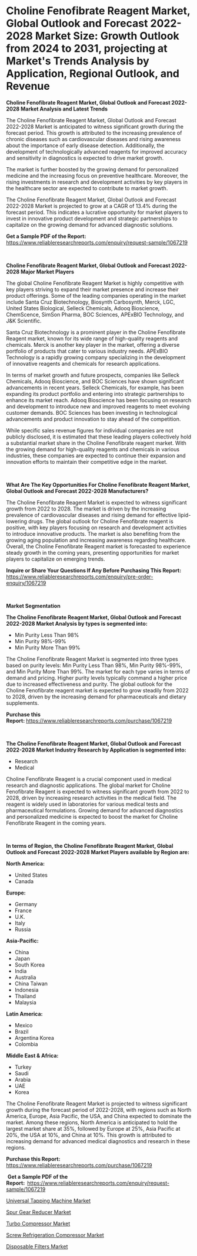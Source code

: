 <p><h1>Choline Fenofibrate Reagent Market, Global Outlook and Forecast 2022-2028 Market Size: Growth Outlook from 2024 to 2031, projecting at Market's Trends Analysis by Application, Regional Outlook, and Revenue</h1></p><p><strong>Choline Fenofibrate Reagent Market, Global Outlook and Forecast 2022-2028 Market Analysis and Latest Trends</strong></p>
<p><p>The Choline Fenofibrate Reagent Market, Global Outlook and Forecast 2022-2028 Market is anticipated to witness significant growth during the forecast period. This growth is attributed to the increasing prevalence of chronic diseases such as cardiovascular diseases and rising awareness about the importance of early disease detection. Additionally, the development of technologically advanced reagents for improved accuracy and sensitivity in diagnostics is expected to drive market growth.</p><p>The market is further boosted by the growing demand for personalized medicine and the increasing focus on preventive healthcare. Moreover, the rising investments in research and development activities by key players in the healthcare sector are expected to contribute to market growth.</p><p>The Choline Fenofibrate Reagent Market, Global Outlook and Forecast 2022-2028 Market is projected to grow at a CAGR of 13.4% during the forecast period. This indicates a lucrative opportunity for market players to invest in innovative product development and strategic partnerships to capitalize on the growing demand for advanced diagnostic solutions.</p></p>
<p><strong>Get a Sample PDF of the Report:&nbsp;</strong> <a href="https://www.reliableresearchreports.com/enquiry/request-sample/1067219">https://www.reliableresearchreports.com/enquiry/request-sample/1067219</a></p>
<p>&nbsp;</p>
<p><strong>Choline Fenofibrate Reagent Market, Global Outlook and Forecast 2022-2028 Major Market Players</strong></p>
<p><p>The global Choline Fenofibrate Reagent Market is highly competitive with key players striving to expand their market presence and increase their product offerings. Some of the leading companies operating in the market include Santa Cruz Biotechnology, Biosynth Carbosynth, Merck, LGC, United States Biological, Selleck Chemicals, Adooq Bioscience, ChemScence, SimSon Pharma, BOC Sciences, APExBIO Technology, and J&K Scientific.</p><p>Santa Cruz Biotechnology is a prominent player in the Choline Fenofibrate Reagent market, known for its wide range of high-quality reagents and chemicals. Merck is another key player in the market, offering a diverse portfolio of products that cater to various industry needs. APExBIO Technology is a rapidly growing company specializing in the development of innovative reagents and chemicals for research applications.</p><p>In terms of market growth and future prospects, companies like Selleck Chemicals, Adooq Bioscience, and BOC Sciences have shown significant advancements in recent years. Selleck Chemicals, for example, has been expanding its product portfolio and entering into strategic partnerships to enhance its market reach. Adooq Bioscience has been focusing on research and development to introduce new and improved reagents to meet evolving customer demands. BOC Sciences has been investing in technological advancements and product innovation to stay ahead of the competition.</p><p>While specific sales revenue figures for individual companies are not publicly disclosed, it is estimated that these leading players collectively hold a substantial market share in the Choline Fenofibrate reagent market. With the growing demand for high-quality reagents and chemicals in various industries, these companies are expected to continue their expansion and innovation efforts to maintain their competitive edge in the market.</p></p>
<p>&nbsp;</p>
<p><strong>What Are The Key Opportunities For Choline Fenofibrate Reagent Market, Global Outlook and Forecast 2022-2028 Manufacturers?</strong></p>
<p><p>The Choline Fenofibrate Reagent Market is expected to witness significant growth from 2022 to 2028. The market is driven by the increasing prevalence of cardiovascular diseases and rising demand for effective lipid-lowering drugs. The global outlook for Choline Fenofibrate reagent is positive, with key players focusing on research and development activities to introduce innovative products. The market is also benefiting from the growing aging population and increasing awareness regarding healthcare. Overall, the Choline Fenofibrate Reagent market is forecasted to experience steady growth in the coming years, presenting opportunities for market players to capitalize on emerging trends.</p></p>
<p><strong>Inquire or Share Your Questions If Any Before Purchasing This Report:</strong> <a href="https://www.reliableresearchreports.com/enquiry/pre-order-enquiry/1067219">https://www.reliableresearchreports.com/enquiry/pre-order-enquiry/1067219</a></p>
<p>&nbsp;</p>
<p><strong>Market Segmentation</strong></p>
<p><strong>The Choline Fenofibrate Reagent Market, Global Outlook and Forecast 2022-2028 Market Analysis by types is segmented into:</strong></p>
<p><ul><li>Min Purity Less Than 98%</li><li>Min Purity 98%-99%</li><li>Min Purity More Than 99%</li></ul></p>
<p><p>The Choline Fenofibrate Reagent Market is segmented into three types based on purity levels: Min Purity Less Than 98%, Min Purity 98%-99%, and Min Purity More Than 99%. The market for each type varies in terms of demand and pricing. Higher purity levels typically command a higher price due to increased effectiveness and purity. The global outlook for the Choline Fenofibrate reagent market is expected to grow steadily from 2022 to 2028, driven by the increasing demand for pharmaceuticals and dietary supplements.</p></p>
<p><strong>Purchase this Report:&nbsp;</strong><a href="https://www.reliableresearchreports.com/purchase/1067219">https://www.reliableresearchreports.com/purchase/1067219</a></p>
<p>&nbsp;</p>
<p><strong>The Choline Fenofibrate Reagent Market, Global Outlook and Forecast 2022-2028 Market Industry Research by Application is segmented into:</strong></p>
<p><ul><li>Research</li><li>Medical</li></ul></p>
<p><p>Choline Fenofibrate Reagent is a crucial component used in medical research and diagnostic applications. The global market for Choline Fenofibrate Reagent is expected to witness significant growth from 2022 to 2028, driven by increasing research activities in the medical field. The reagent is widely used in laboratories for various medical tests and pharmaceutical formulations. Growing demand for advanced diagnostics and personalized medicine is expected to boost the market for Choline Fenofibrate Reagent in the coming years.</p></p>
<p>&nbsp;</p>
<p><strong>In terms of Region, the Choline Fenofibrate Reagent Market, Global Outlook and Forecast 2022-2028 Market Players available by Region are:</strong></p>
<p>
    <p> <strong> North America: </strong>
        <ul>
            <li>United States</li>
            <li>Canada</li>
        </ul>
        </p> 
    <p> <strong> Europe: </strong>
        <ul>
            <li>Germany</li>
            <li>France</li>
            <li>U.K.</li>
            <li>Italy</li>
            <li>Russia</li>
        </ul>
        </p> 
    <p> <strong> Asia-Pacific: </strong>
        <ul>
            <li>China</li>
            <li>Japan</li>
            <li>South Korea</li>
            <li>India</li>
            <li>Australia</li>
            <li>China Taiwan</li>
            <li>Indonesia</li>
            <li>Thailand</li>
            <li>Malaysia</li>
        </ul>
        </p> 
    <p> <strong> Latin America: </strong>
        <ul>
            <li>Mexico</li>
            <li>Brazil</li>
            <li>Argentina Korea</li>
            <li>Colombia</li>
        </ul>
        </p> 
    <p> <strong> Middle East & Africa: </strong>
        <ul>
            <li>Turkey</li>
            <li>Saudi</li>
            <li>Arabia</li>
            <li>UAE</li>
            <li>Korea</li>
        </ul>
    </p>
    </p>
<p><p>The Choline Fenofibrate Reagent Market is projected to witness significant growth during the forecast period of 2022-2028, with regions such as North America, Europe, Asia Pacific, the USA, and China expected to dominate the market. Among these regions, North America is anticipated to hold the largest market share at 35%, followed by Europe at 25%, Asia Pacific at 20%, the USA at 10%, and China at 10%. This growth is attributed to increasing demand for advanced medical diagnostics and research in these regions.</p></p>
<p><strong>Purchase this Report: </strong><a href="https://www.reliableresearchreports.com/purchase/1067219">https://www.reliableresearchreports.com/purchase/1067219</a></p>
<p>&nbsp;<strong>Get a Sample PDF of the Report:&nbsp;&nbsp;</strong><a href="https://www.reliableresearchreports.com/enquiry/request-sample/1067219">https://www.reliableresearchreports.com/enquiry/request-sample/1067219</a></p>
<p><strong></strong></p>
<p><p><a href="https://medium.com/@nelsonhauck/universal-tapping-machine-market-analysis-its-cagr-market-segmentation-and-global-industry-7245f1905c95">Universal Tapping Machine Market</a></p><p><a href="https://medium.com/@irwingibson727/spur-gear-reducer-market-outlook-industry-overview-and-forecast-2024-to-2031-d19e706c8533">Spur Gear Reducer Market</a></p><p><a href="https://medium.com/@irwingibson727/turbo-compressor-market-analysis-and-sze-forecasted-for-period-from-2024-to-2031-d308a1049c46">Turbo Compressor Market</a></p><p><a href="https://medium.com/@angelageorge32/screw-refrigeration-compressor-market-comprehensive-assessment-by-type-application-and-geography-a823d76a6b2b">Screw Refrigeration Compressor Market</a></p><p><a href="https://medium.com/@angelageorge32/disposable-filters-market-insight-market-trends-growth-forecasted-from-2024-to-2031-1d01d2b9d987">Disposable Filters Market</a></p></p>